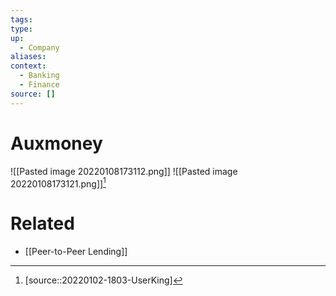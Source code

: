 ```yaml
---
tags: 
type:
up:
  - Company
aliases:
context:
  - Banking
  - Finance
source: []
---
```


# Auxmoney

![[Pasted image 20220108173112.png]]
![[Pasted image 20220108173121.png]][^1]

# Related

- [[Peer-to-Peer Lending]]

[^1]: [source::20220102-1803-UserKing]
